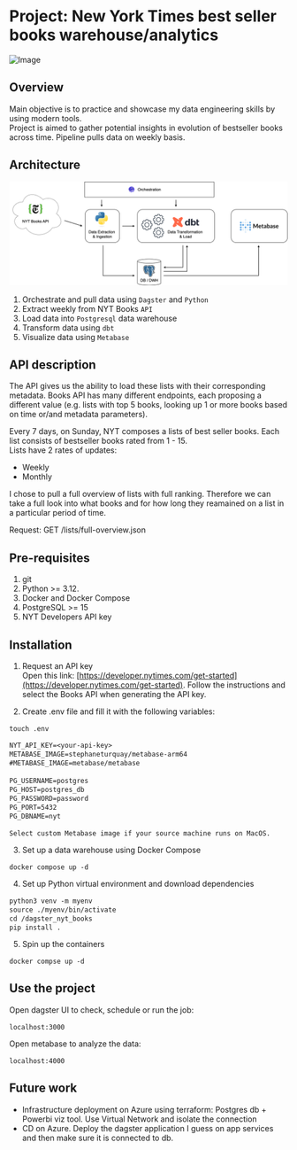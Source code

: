 # Project: New York Times best seller books warehouse/analytics

![Image](https://developer.nytimes.com/files/thumb_books_july-2020.jpg?v=1595646805537)

## Overview
Main objective is to practice and showcase my data engineering skills by using modern tools.  
Project is aimed to gather potential insights in evolution of bestseller books across time. Pipeline pulls data on weekly basis.

## Architecture

![Pipeline architecture](./assets/images/NYT_diagram.drawio.png)

1. Orchestrate and pull data using `Dagster` and `Python`
2. Extract weekly from NYT Books `API`
3. Load data into `Postgresql` data warehouse
4. Transform data using `dbt`
5. Visualize data using `Metabase` 

## API description
The API gives us the ability to load these lists with their corresponding metadata. Books API has many different endpoints, each proposing a different value (e.g. lists with top 5 books, looking up 1 or more books based on time or/and metadata parameters). 

Every 7 days, on Sunday, NYT composes a lists of best seller books. Each list consists of bestseller books rated from 1 - 15.  
Lists have 2 rates of updates:
* Weekly 
* Monthly 

I chose to pull a full overview of lists with full ranking. Therefore we can take a full look into what books and for how long they reamained on a list in a particular period of time.

Request: GET /lists/full-overview.json

## Pre-requisites

1. git
2. Python >= 3.12.
3. Docker and Docker Compose
4. PostgreSQL >= 15
5. NYT Developers API key

## Installation

1. Request an API key  
Open this link: [https://developer.nytimes.com/get-started](https://developer.nytimes.com/get-started). Follow the instructions and select the Books API when generating the API key. 

2. Create .env file and fill it with the following variables:
```
touch .env
```
```
NYT_API_KEY=<your-api-key>
METABASE_IMAGE=stephaneturquay/metabase-arm64
#METABASE_IMAGE=metabase/metabase

PG_USERNAME=postgres
PG_HOST=postgres_db
PG_PASSWORD=password
PG_PORT=5432
PG_DBNAME=nyt
```

`Select custom Metabase image if your source machine runs on MacOS.`

3. Set up a data warehouse using Docker Compose

```
docker compose up -d
```  

4. Set up Python virtual environment and download dependencies

```
python3 venv -m myenv
source ./myenv/bin/activate
cd /dagster_nyt_books
pip install .
```

5. Spin up the containers
```
docker compse up -d
```
## Use the project
Open dagster UI to check, schedule or run the job:

```
localhost:3000
```

Open metabase to analyze the data:

```
localhost:4000
```

## Future work

- Infrastructure deployment on Azure using terraform: Postgres db + Powerbi viz tool. Use Virtual Network and isolate the connection
- CD on Azure. Deploy the dagster application I guess on app services and then make sure it is connected to db.





